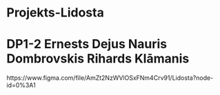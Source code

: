 # Projekts-Lidosta
<h1>
DP1-2
Ernests Dejus
Nauris Dombrovskis
Rihards Klāmanis
</h1>
https://www.figma.com/file/AmZt2NzWVlOSxFNm4Crv91/Lidosta?node-id=0%3A1